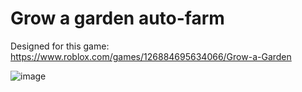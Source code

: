 # Grow a garden auto-farm

Designed for this game: https://www.roblox.com/games/126884695634066/Grow-a-Garden

![image](https://github.com/user-attachments/assets/a06afecd-db42-4453-9b14-3bb8b8e58323)
